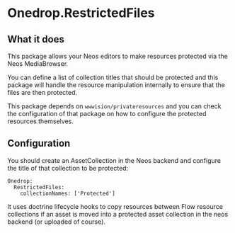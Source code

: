 # Onedrop.RestrictedFiles

## What it does

This package allows your Neos editors to make resources protected
via the Neos MediaBrowser.

You can define a list of collection titles that should be protected
and this package will handle the resource manipulation internally to 
ensure that the files are then protected.

This package depends on `wwwision/privateresources` and you can 
check the configuration of that package on how to configure the protected
resources themselves.

## Configuration

You should create an AssetCollection in the Neos backend
and configure the title of that collection to be protected:

    Onedrop:
      RestrictedFiles:
        collectionNames: ['Protected']


It uses doctrine lifecycle hooks to copy resources between 
Flow resource collections if an asset is moved into a protected
asset collection in the neos backend (or uploaded of course).
